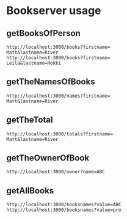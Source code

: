 # Bookserver usage

## **getBooksOfPerson**

```url
http://localhost:3000/books?firstname=
Matt&lastname=River
http://localhost:3000/books?firstname=
Leila&lastname=Hokki
```

## **getTheNamesOfBooks**

```url
http://localhost:3000/names?firstname=
Matt&lastname=River
```

## **getTheTotal**

```url
http://localhost:3000/totals?firstname=
Matt&lastname=River
```

## **getTheOwnerOfBook**

```url
http://localhost:3000/owner?name=ABC
```

## **getAllBooks**

```url
http://localhost:3000/booksnames?value=ABC
http://localhost:3000/booksnames?value=pro
```

